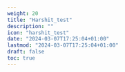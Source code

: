 ```yaml
---
weight: 20
title: "Harshit_test"
description: ""
icon: "harshit_test"
date: "2024-03-07T17:25:04+01:00"
lastmod: "2024-03-07T17:25:04+01:00"
draft: false
toc: true
---
```

